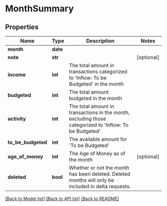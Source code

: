 # MonthSummary

## Properties
Name | Type | Description | Notes
------------ | ------------- | ------------- | -------------
**month** | **date** |  | 
**note** | **str** |  | [optional] 
**income** | **int** | The total amount in transactions categorized to &#39;Inflow: To be Budgeted&#39; in the month | 
**budgeted** | **int** | The total amount budgeted in the month | 
**activity** | **int** | The total amount in transactions in the month, excluding those categorized to &#39;Inflow: To be Budgeted&#39; | 
**to_be_budgeted** | **int** | The available amount for &#39;To be Budgeted&#39; | 
**age_of_money** | **int** | The Age of Money as of the month | [optional] 
**deleted** | **bool** | Whether or not the month has been deleted.  Deleted months will only be included in delta requests. | 

[[Back to Model list]](../README.md#documentation-for-models) [[Back to API list]](../README.md#documentation-for-api-endpoints) [[Back to README]](../README.md)


